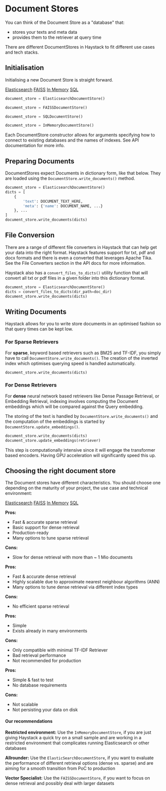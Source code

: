 <!---
title: "Database"
metaTitle: "Document Store"
metaDescription: ""
slug: "/docs/database"
date: "2020-09-03"
id: "databasemd"
--->


# Document Stores

You can think of the Document Store as a "database" that:
- stores your texts and meta data  
- provides them to the retriever at query time 

There are different DocumentStores in Haystack to fit different use cases and tech stacks. 

## Initialisation

Initialising a new Document Store is straight forward.

<div class="filter">
<a href="#elasticsearch">Elasticsearch</a> <a href="#faiss">FAISS</a> <a href="#inmemory">In Memory</a> <a href="#sql">SQL</a>
</div>
<div class="filter-elasticsearch table-wrapper" markdown="block">

```python
document_store = ElasticsearchDocumentStore()
```

</div>
<div class="filter-faiss table-wrapper" markdown="block">

```python
document_store = FAISSDocumentStore()
```

</div>
<div class="filter-sql table-wrapper" markdown="block">

```python
document_store = SQLDocumentStore()
```

</div>
<div class="filter-inmemory table-wrapper" markdown="block">

```python
document_store = InMemoryDocumentStore()
```

</div>

Each DocumentStore constructor allows for arguments specifying how to connect to existing databases and the names of indexes.
See API documentation for more info.

## Preparing Documents

DocumentStores expect Documents in dictionary form, like that below.
They are loaded using the `DocumentStore.write_documents()` method.

```python
document_store = ElasticsearchDocumentStore()
dicts = [
    {
        'text': DOCUMENT_TEXT_HERE,
        'meta': {'name': DOCUMENT_NAME, ...}
    }, ...
]
document_store.write_documents(dicts)
```

## File Conversion

There are a range of different file converters in Haystack that can help get your data into the right format.
Haystack features support for txt, pdf and docx formats and there is even a converted that leverages Apache Tika.
See the File Converters section in the API docs for more information.

<!-- _comment: !! Code snippets for each type !! -->
Haystack also has a `convert_files_to_dicts()` utility function that will convert
all txt or pdf files in a given folder into this dictionary format.

```python
document_store = ElasticsearchDocumentStore()
dicts = convert_files_to_dicts(dir_path=doc_dir)
document_store.write_documents(dicts)
```

## Writing Documents

Haystack allows for you to write store documents in an optimised fashion so that query times can be kept low.

### For Sparse Retrievers

For **sparse**, keyword based retrievers such as BM25 and TF-IDF,
you simply have to call `DocumentStore.write_documents()`.
The creation of the inverted index which optimises querying speed is handled automatically.

```python
document_store.write_documents(dicts)
```

### For Dense Retrievers

For **dense** neural network based retrievers like Dense Passage Retrieval, or Embedding Retrieval,
indexing involves computing the Document embeddings which will be compared against the Query embedding.

The storing of the text is handled by `DocumentStore.write_documents()` and the computation of the
embeddings is started by `DocumentStore.update_embeddings()`.

```python
document_store.write_documents(dicts)
document_store.update_embeddings(retriever)
```

This step is computationally intensive since it will engage the transformer based encoders.
Having GPU acceleration will significantly speed this up.

<!-- _comment: !! Diagrams of inverted index / document embeds !! -->
<!-- _comment: !! Make this a tab element to show how different datastores are initialized !! -->
## Choosing the right document store

The Document stores have different characteristics. You should choose one depending on the maturity of your project, the use case and technical environment: 


<div class="filter">
<a href="#elasticsearch">Elasticsearch</a> <a href="#faiss">FAISS</a> <a href="#inmemory">In Memory</a> <a href="#sql">SQL</a>
</div>
<div class="filter-elasticsearch table-wrapper" markdown="block">

**Pros:** 
- Fast & accurate sparse retrieval
- Basic support for dense retrieval
- Production-ready 
- Many options to tune sparse retrieval

**Cons:** 
- Slow for dense retrieval with more than ~ 1 Mio documents

</div>
<div class="filter-faiss table-wrapper" markdown="block">

**Pros:** 
- Fast & accurate dense retrieval
- Highly scalable due to approximate nearest neighbour algorithms (ANN)
- Many options to tune dense retrieval via different index types 

**Cons:**
- No efficient sparse retrieval

</div>
<div class="filter-sql table-wrapper" markdown="block">

**Pros:**
- Simple
- Exists already in many environments

**Cons:**
- Only compatible with minimal TF-IDF Retriever
- Bad retrieval performance
- Not recommended for production

</div>
<div class="filter-inmemory table-wrapper" markdown="block">

**Pros:**
- Simple & fast to test
- No database requirements

**Cons:** 
- Not scalable
- Not persisting your data on disk

</div>

#### Our recommendations

**Restricted environment:** Use the `InMemoryDocumentStore`, if you are just giving Haystack a quick try on a small sample and are working in a restricted environment that complicates running Elasticsearch or other databases  

**Allrounder:** Use the `ElasticSearchDocumentStore`, if you want to evaluate the performance of different retrieval options (dense vs. sparse) and are aiming for a smooth transition from PoC to production

**Vector Specialist:** Use the `FAISSDocumentStore`, if you want to focus on dense retrieval and possibly deal with larger datasets
